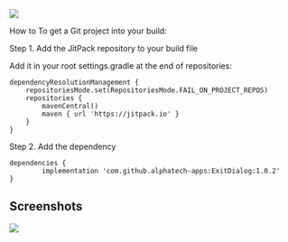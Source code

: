 [![](https://jitpack.io/v/alphatech-apps/ExitDialog.svg)](https://jitpack.io/#alphatech-apps/ExitDialog)

How to
To get a Git project into your build:

Step 1. Add the JitPack repository to your build file

Add it in your root settings.gradle at the end of repositories:

	dependencyResolutionManagement {
		repositoriesMode.set(RepositoriesMode.FAIL_ON_PROJECT_REPOS)
		repositories {
			mavenCentral()
			maven { url 'https://jitpack.io' }
		}
	}
 
Step 2. Add the dependency

	dependencies {
	        implementation 'com.github.alphatech-apps:ExitDialog:1.0.2'
	}

## Screenshots
![](https://github.com/alphatech-apps/CustomDialog-Singleitem/blob/master/Screenshots/exit.png)

